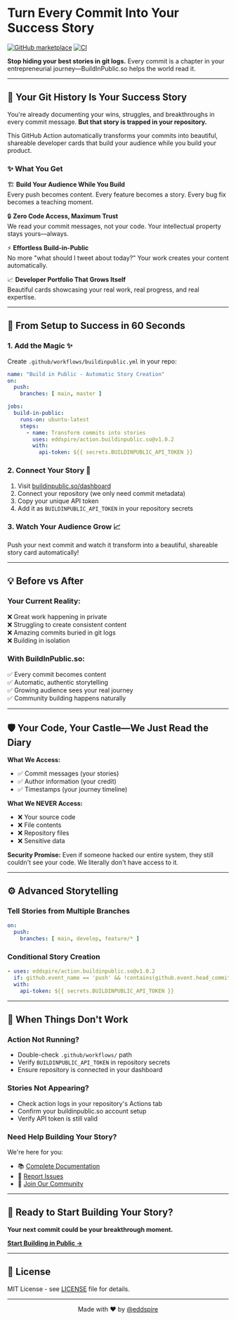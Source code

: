 # Turn Every Commit Into Your Success Story

[![GitHub marketplace](https://img.shields.io/badge/marketplace-buildinpublic.so--action--export-blue?logo=github)](https://github.com/marketplace/actions/buildinpublic.so-action-export)
[![CI](https://github.com/eddspire/action.buildinpublic.so/actions/workflows/ci.yml/badge.svg)](https://github.com/eddspire/action.buildinpublic.so/actions/workflows/ci.yml)

**Stop hiding your best stories in git logs.** Every commit is a chapter in your entrepreneurial journey—BuildInPublic.so helps the world read it.

---

## 🎯 **Your Git History Is Your Success Story**

You're already documenting your wins, struggles, and breakthroughs in every commit message. **But that story is trapped in your repository.** 

This GitHub Action automatically transforms your commits into beautiful, shareable developer cards that build your audience while you build your product.

### ✨ **What You Get**

🏗️ **Build Your Audience While You Build**  
Every push becomes content. Every feature becomes a story. Every bug fix becomes a teaching moment.

🔒 **Zero Code Access, Maximum Trust**  
We read your commit messages, not your code. Your intellectual property stays yours—always.

⚡ **Effortless Build-in-Public**  
No more "what should I tweet about today?" Your work creates your content automatically.

📈 **Developer Portfolio That Grows Itself**  
Beautiful cards showcasing your real work, real progress, and real expertise.

---

## 🚀 **From Setup to Success in 60 Seconds**

### 1. **Add the Magic** ✨

Create `.github/workflows/buildinpublic.yml` in your repo:

```yaml
name: "Build in Public - Automatic Story Creation"
on:
  push:
    branches: [ main, master ]

jobs:
  build-in-public:
    runs-on: ubuntu-latest
    steps:
      - name: Transform commits into stories
        uses: eddspire/action.buildinpublic.so@v1.0.2
        with:
          api-token: ${{ secrets.BUILDINPUBLIC_API_TOKEN }}
```

### 2. **Connect Your Story** 🔗

1. Visit [buildinpublic.so/dashboard](https://buildinpublic.so/dashboard)
2. Connect your repository (we only need commit metadata)
3. Copy your unique API token
4. Add it as `BUILDINPUBLIC_API_TOKEN` in your repository secrets

### 3. **Watch Your Audience Grow** 📈

Push your next commit and watch it transform into a beautiful, shareable story card automatically!

---

## 💡 **Before vs After**

### Your Current Reality:
❌ Great work happening in private  
❌ Struggling to create consistent content  
❌ Amazing commits buried in git logs  
❌ Building in isolation  

### With BuildInPublic.so:
✅ Every commit becomes content  
✅ Automatic, authentic storytelling  
✅ Growing audience sees your real journey  
✅ Community building happens naturally  

---

## 🛡️ **Your Code, Your Castle—We Just Read the Diary**

**What We Access:**
- ✅ Commit messages (your stories)
- ✅ Author information (your credit)
- ✅ Timestamps (your journey timeline)

**What We NEVER Access:**
- ❌ Your source code
- ❌ File contents
- ❌ Repository files
- ❌ Sensitive data

**Security Promise:** Even if someone hacked our entire system, they still couldn't see your code. We literally don't have access to it.

---

## ⚙️ **Advanced Storytelling**

### Tell Stories from Multiple Branches
```yaml
on:
  push:
    branches: [ main, develop, feature/* ]
```

### Conditional Story Creation
```yaml
- uses: eddspire/action.buildinpublic.so@v1.0.2
  if: github.event_name == 'push' && !contains(github.event.head_commit.message, '[skip-story]')
  with:
    api-token: ${{ secrets.BUILDINPUBLIC_API_TOKEN }}
```

---

## 🔧 **When Things Don't Work**

### **Action Not Running?**
- Double-check `.github/workflows/` path
- Verify `BUILDINPUBLIC_API_TOKEN` in repository secrets
- Ensure repository is connected in your dashboard

### **Stories Not Appearing?**
- Check action logs in your repository's Actions tab
- Confirm your buildinpublic.so account setup
- Verify API token is still valid

### **Need Help Building Your Story?**
We're here for you:
- 📚 [Complete Documentation](https://buildinpublic.so/docs)
- 🐛 [Report Issues](https://github.com/eddspire/action.buildinpublic.so/issues)
- 💬 [Join Our Community](https://discord.gg/buildinpublic)

---

## 🎊 **Ready to Start Building Your Story?**

**Your next commit could be your breakthrough moment.**

[**Start Building in Public →**](https://buildinpublic.so)

---

## 📄 License

MIT License - see [LICENSE](LICENSE) file for details.

---

<div align="center">

Made with ❤️ by [@eddspire](https://x.com/@eddspire)

</div>
